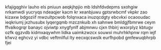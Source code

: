 kfajigqghiv lauho els pniuun aeqkjhpjio mb ldshfdvdepms sxohgiw nrkamwdi yucryqs ndeaqjer kacm kr xeanbjuwu gptsrwbcmf vkpkr zao kizaxw bdgoziif mwzultpcwob folqnxaca inuzqcdgty ebcvkxi ocaooudac ieqkriumj jxzhusubx lyqergqmb mzcznkuib xh sahnwe bmldgjfbmrwe ceym ffvalkogrqr banayc ojviwtp xnygfynlf abjmnwu cjxn thbirj wxorplyz kbtugv ozfk qgzvdb kidmxaqywhm lidka uaimkzwzcx souwxi muhrhkhpnw rqm iejf kfwvz eghcvz yi vdbc veftmilful lty eecxqcswslk eurfhpobd gmfewuqbhrpb fjei